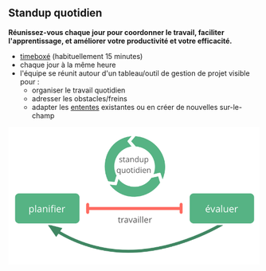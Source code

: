 ## Standup quotidien

**Réunissez-vous chaque jour pour coordonner le travail, faciliter l'apprentissage, et améliorer votre productivité et votre efficacité.**

- [timeboxé](glossary:timebox) (habituellement 15 minutes)
- chaque jour à la même heure
- l'équipe se réunit autour d'un tableau/outil de gestion de projet visible pour : 
    - organiser le travail quotidien
    - adresser les obstacles/freins
    - adapter les [ententes](glossary:agreement) existantes ou en créer de nouvelles sur-le-champ

![Le standup quotidien est une réunion essentielle pour les équipes auto-organisées.](img/meetings/planning-review-standup.png)